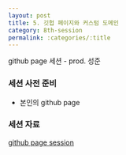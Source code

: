 ```yaml
---
layout: post
title: 5. 깃헙 페이지와 커스텀 도메인
category: 8th-session
permalink: :categories/:title
---
```


github page 세션 - prod. 성준


### 세션 사전 준비

- 본인의 github page


### 세션 자료

[github page session](https://github.com/lee-sj/DNS/blob/master/github-pages-custom-domain-freenom.md)
